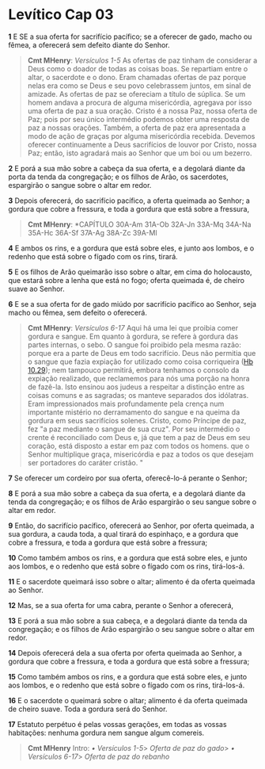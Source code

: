 # Levítico Cap 03

**1** 	E SE a sua oferta for sacrifício pacífico; se a oferecer de gado, macho ou fêmea, a oferecerá sem defeito diante do Senhor.

> **Cmt MHenry**: *Versículos 1-5* As ofertas de paz tinham de considerar a Deus como o doador de todas as coisas boas. Se repartiam entre o altar, o sacerdote e o dono. Eram chamadas ofertas de paz porque nelas era como se Deus e seu povo celebrassem juntos, em sinal de amizade. As ofertas de paz se ofereciam a título de súplica. Se um homem andava a procura de alguma misericórdia, agregava por isso uma oferta de paz a sua oração. Cristo é a nossa Paz, nossa oferta de Paz; pois por seu único intermédio podemos obter uma resposta de paz a nossas orações. Também, a oferta de paz era apresentada a modo de ação de graças por alguma misericórdia recebida. Devemos oferecer continuamente a Deus sacrifícios de louvor por Cristo, nossa Paz; então, isto agradará mais ao Senhor que um boi ou um bezerro.

**2** 	E porá a sua mão sobre a cabeça da sua oferta, e a degolará diante da porta da tenda da congregação; e os filhos de Arão, os sacerdotes, espargirão o sangue sobre o altar em redor.

**3** 	Depois oferecerá, do sacrifício pacífico, a oferta queimada ao Senhor; a gordura que cobre a fressura, e toda a gordura que está sobre a fressura,

> **Cmt MHenry**: *CAPÍTULO 30A-Am 31A-Ob 32A-Jn 33A-Mq 34A-Na 35A-Hc 36A-Sf 37A-Ag 38A-Zc 39A-Ml

**4** 	E ambos os rins, e a gordura que está sobre eles, e junto aos lombos, e o redenho que está sobre o fígado com os rins, tirará.

**5** 	E os filhos de Arão queimarão isso sobre o altar, em cima do holocausto, que estará sobre a lenha que está no fogo; oferta queimada é, de cheiro suave ao Senhor.

**6** 	E se a sua oferta for de gado miúdo por sacrifício pacífico ao Senhor, seja macho ou fêmea, sem defeito o oferecerá.

> **Cmt MHenry**: *Versículos 6-17* Aqui há uma lei que proibia comer gordura e sangue. Em quanto à gordura, se refere à gordura das partes internas, o sebo. O sangue foi proibido pela mesma razão: porque era a parte de Deus em todo sacrifício. Deus não permitia que o sangue que fazia expiação for utilizado como coisa corriqueira ([Hb 10.29](../58N-Hb/10.md#29)); nem tampouco permitirá, embora tenhamos o consolo da expiação realizado, que reclamemos para nós uma porção na honra de fazê-la. Isto ensinou aos judeus a respeitar a distinção entre as coisas comuns e as sagradas; os manteve separados dos idólatras. Eram impressionados mais profundamente pela crença num importante mistério no derramamento do sangue e na queima da gordura em seus sacrifícios solenes. Cristo, como Príncipe de paz, fez "a paz mediante o sangue de sua cruz". Por seu intermédio o crente é reconciliado com Deus e, já que tem a paz de Deus em seu coração, está disposto a estar em paz com todos os homens. que o Senhor multiplique graça, misericórdia e paz a todos os que desejam ser portadores do caráter cristão. "

**7** 	Se oferecer um cordeiro por sua oferta, oferecê-lo-á perante o Senhor;

**8** 	E porá a sua mão sobre a cabeça da sua oferta, e a degolará diante da tenda da congregação; e os filhos de Arão espargirão o seu sangue sobre o altar em redor.

**9** 	Então, do sacrifício pacífico, oferecerá ao Senhor, por oferta queimada, a sua gordura, a cauda toda, a qual tirará do espinhaço, e a gordura que cobre a fressura, e toda a gordura que está sobre a fressura;

**10** 	Como também ambos os rins, e a gordura que está sobre eles, e junto aos lombos, e o redenho que está sobre o fígado com os rins, tirá-los-á.

**11** 	E o sacerdote queimará isso sobre o altar; alimento é da oferta queimada ao Senhor.

**12** 	Mas, se a sua oferta for uma cabra, perante o Senhor a oferecerá,

**13** 	E porá a sua mão sobre a sua cabeça, e a degolará diante da tenda da congregação; e os filhos de Arão espargirão o seu sangue sobre o altar em redor.

**14** 	Depois oferecerá dela a sua oferta por oferta queimada ao Senhor, a gordura que cobre a fressura, e toda a gordura que está sobre a fressura;

**15** 	Como também ambos os rins, e a gordura que está sobre eles, e junto aos lombos, e o redenho que está sobre o fígado com os rins, tirá-los-á.

**16** 	E o sacerdote o queimará sobre o altar; alimento é da oferta queimada de cheiro suave. Toda a gordura será do Senhor.

**17** 	Estatuto perpétuo é pelas vossas gerações, em todas as vossas habitações: nenhuma gordura nem sangue algum comereis.


> **Cmt MHenry** Intro: *• Versículos 1-5*> *Oferta de paz do gado*> *• Versículos 6-17*> *Oferta de paz do rebanho*